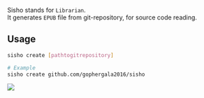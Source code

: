 Sisho stands for `Librarian`.  
It generates `EPUB` file from git-repository, for source code reading.

## Usage

```bash
sisho create [pathtogitrepository]

# Example
sisho create github.com/gophergala2016/sisho
```

![](https://github.com/gophergala2016/sisho/blob/master/docs/sample.gif)
